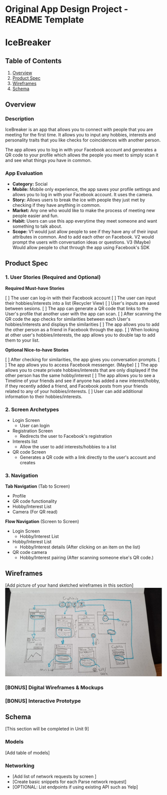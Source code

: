 Original App Design Project - README Template
===

# IceBreaker

## Table of Contents
1. [Overview](#Overview)
1. [Product Spec](#Product-Spec)
1. [Wireframes](#Wireframes)
2. [Schema](#Schema)

## Overview
### Description
IceBreaker is an app that allows you to connect with people that you are meeting for the first time. It allows you to input any hobbies, interests and personality traits that you like checks for coincidences with another person. 

The app allows you to log in with your Facebook account and generates a QR code to your profile which allows the people you meet to simply scan it and see what things you have in common.

### App Evaluation

- **Category:** Social
- **Mobile:** Mobile only experience, the app saves your profile settings and allows you to log in with your Facebook account. It uses the camera.
- **Story:** Allows users to break the ice with people they just met by checking if they have anything in common.
- **Market:** Any one who would like to make the process of meeting new people easier and fun.
- **Habit:** Users can use this app everytime they meet someone and want something to talk about.
- **Scope:** V1 would just allow people to see if they have any of their input attributes in common. And to add each other on Facebook. V2 would prompt the users with conversation ideas or questions. V3 (Maybe) Would allow people to chat through the app using Facebook's SDK

## Product Spec

### 1. User Stories (Required and Optional)

**Required Must-have Stories**

[ ] The user can log-in with their Facebook account
[ ] The user can input their hobbies/interests into a list (Recycler View)
[ ] User's inputs are saved between sesions.
[ ] The app can generate a QR code that links to the User's profile that another user with the app can scan.
[ ] After scanning the QR code the app checks for similarities between each User's hobbies/interests and displays the similarities
[ ] The app allows you to add the other person as a friend in Facebook through the app.
[ ] When looking at other user's hobbies/interests, the app allows you to double tap to add them to your list.

**Optional Nice-to-have Stories**

[ ] After checking for similarities, the app gives you conversation prompts.
[ ] The app allows you to access Facebook messenger. (Maybe)
[ ] The app allows you to create private hobbies/interests that are only displayed if the other person has the same hobby/interest
[ ] The app allows you to see a Timeline of your friends and see if anyone has added a new interest/hobby, if they recently added a friend, and Facebook posts from your friends related to any of your hobbies/interests.
[ ] User can add additional information to their hobbies/interests.



### 2. Screen Archetypes

* Login Screen
   * User can login
* Registration Screen
   * Redirects the user to Facebook's registration
* Interests list
    * Allow the user to add interests/hobbies to a list
* QR code Screen
    * Generates a QR code with a link directly to the user's account and creates 

### 3. Navigation

**Tab Navigation** (Tab to Screen)


* Profile
* QR code functionality
* Hobby/Interest List
* Camera (For QR read)


**Flow Navigation** (Screen to Screen)

* Login Screen
   * Hobby/Interest List
* Hobby/Interest List
   * Hobby/Interest details (After clicking on an item on the list)
* QR code camera
    * Hobby/Interest pairing (After scanning someone else's QR code.) 

## Wireframes
[Add picture of your hand sketched wireframes in this section]
<img src="https://github.com/PrimebIue/FBU_Final_APP/blob/main/CryptoHub_Wirefram.jpeg" width=600>

### [BONUS] Digital Wireframes & Mockups

### [BONUS] Interactive Prototype

## Schema 
[This section will be completed in Unit 9]
### Models
[Add table of models]
### Networking
- [Add list of network requests by screen ]
- [Create basic snippets for each Parse network request]
- [OPTIONAL: List endpoints if using existing API such as Yelp]
